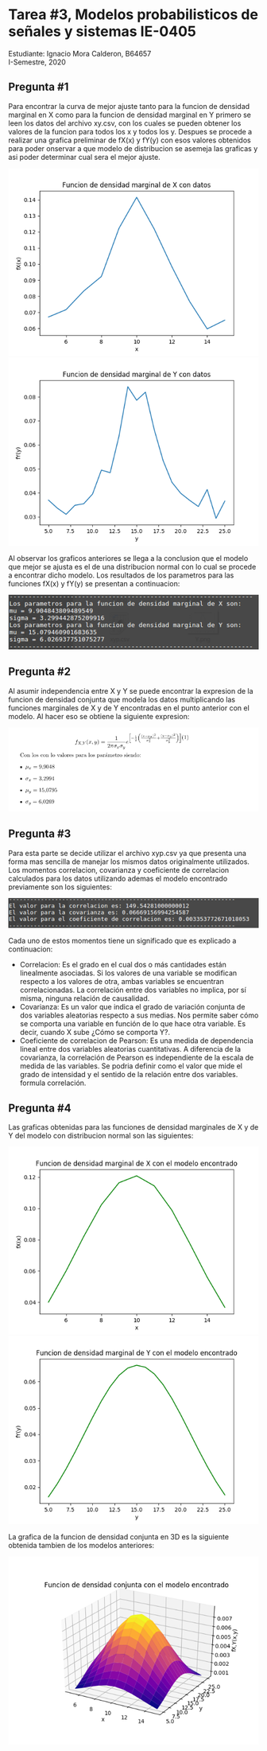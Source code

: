 # Tarea #3, Modelos probabilisticos de señales y sistemas IE-0405

Estudiante: Ignacio Mora Calderon, B64657  
I-Semestre, 2020

## Pregunta #1

Para encontrar la curva de mejor ajuste tanto para la funcion de densidad marginal en X como para la funcion de densidad marginal en Y primero se leen los datos del archivo xy.csv, con los cuales se pueden obtener los valores de la funcion para todos los x y todos los y. Despues se procede a realizar una grafica preliminar de fX(x) y fY(y) con esos valores obtenidos para poder onservar a que modelo de distribucion se asemeja las graficas y asi poder determinar cual sera el mejor ajuste.

![X](Graficas/X.png)
![Y](Graficas/Y.png)

Al observar los graficos anteriores se llega a la conclusion que el modelo que mejor se ajusta es el de una distribucion normal con lo cual se procede a encontrar dicho modelo. Los resultados de los parametros para las funciones fX(x) y fY(y) se presentan a continuacion:

![parametros](Imagenes/parametros.png)

## Pregunta #2
Al asumir independencia entre X y Y se puede encontrar la expresion de la funcion de densidad conjunta que modela los datos multiplicando las funciones marginales de X y de Y encontradas en el punto anterior con el modelo. Al hacer eso se obtiene la siguiente expresion:

![ecuacion_conjunta](Imagenes/ecuacion_conjunta.png)

## Pregunta #3

Para esta parte se decide utilizar el archivo xyp.csv ya que presenta una forma mas sencilla de manejar los mismos datos originalmente utilizados. Los momentos correlacion, covarianza y coeficiente de correlacion calculados para los datos utilizando ademas el modelo encontrado previamente son los siguientes:

![momentos](Imagenes/momentos.png)

Cada uno de estos momentos tiene un significado que es explicado a continuacion:

* Correlacion: Es el grado en el cual dos o más cantidades están linealmente asociadas. Si los valores de una variable se modifican respecto a los valores de otra, ambas variables se encuentran correlacionadas. La correlación entre dos variables no implica, por sí misma, ninguna relación de causalidad.
* Covarianza: Es un valor que indica el grado de variación conjunta de dos variables aleatorias respecto a sus medias. Nos permite saber cómo se comporta una variable en función de lo que hace otra variable. Es decir, cuando X sube ¿Cómo se comporta Y?.
* Coeficiente de correlacion de Pearson: Es una medida de dependencia lineal entre dos variables aleatorias cuantitativas. A diferencia de la covarianza, la correlación de Pearson es independiente de la escala de medida de las variables. Se podria definir como el valor que mide el grado de intensidad y el sentido de la relación entre dos variables.
formula correlación.

## Pregunta #4

Las graficas obtenidas para las funciones de densidad marginales de X y de Y del modelo con distribucion normal son las siguientes:

![X_ajuste](Graficas/X_ajuste.png)
![Y_ajuste](Graficas/Y_ajuste.png)

La grafica de la funcion de densidad conjunta en 3D es la siguiente obtenida tambien de los modelos anteriores:

![conjunta](Graficas/conjunta.png)